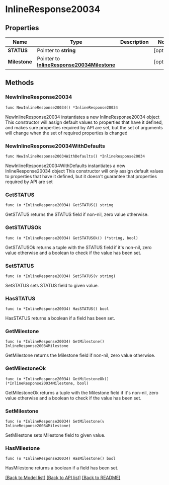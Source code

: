 # InlineResponse20034

## Properties

Name | Type | Description | Notes
------------ | ------------- | ------------- | -------------
**STATUS** | Pointer to **string** |  | [optional] 
**Milestone** | Pointer to [**InlineResponse20034Milestone**](inline_response_200_34_milestone.md) |  | [optional] 

## Methods

### NewInlineResponse20034

`func NewInlineResponse20034() *InlineResponse20034`

NewInlineResponse20034 instantiates a new InlineResponse20034 object
This constructor will assign default values to properties that have it defined,
and makes sure properties required by API are set, but the set of arguments
will change when the set of required properties is changed

### NewInlineResponse20034WithDefaults

`func NewInlineResponse20034WithDefaults() *InlineResponse20034`

NewInlineResponse20034WithDefaults instantiates a new InlineResponse20034 object
This constructor will only assign default values to properties that have it defined,
but it doesn't guarantee that properties required by API are set

### GetSTATUS

`func (o *InlineResponse20034) GetSTATUS() string`

GetSTATUS returns the STATUS field if non-nil, zero value otherwise.

### GetSTATUSOk

`func (o *InlineResponse20034) GetSTATUSOk() (*string, bool)`

GetSTATUSOk returns a tuple with the STATUS field if it's non-nil, zero value otherwise
and a boolean to check if the value has been set.

### SetSTATUS

`func (o *InlineResponse20034) SetSTATUS(v string)`

SetSTATUS sets STATUS field to given value.

### HasSTATUS

`func (o *InlineResponse20034) HasSTATUS() bool`

HasSTATUS returns a boolean if a field has been set.

### GetMilestone

`func (o *InlineResponse20034) GetMilestone() InlineResponse20034Milestone`

GetMilestone returns the Milestone field if non-nil, zero value otherwise.

### GetMilestoneOk

`func (o *InlineResponse20034) GetMilestoneOk() (*InlineResponse20034Milestone, bool)`

GetMilestoneOk returns a tuple with the Milestone field if it's non-nil, zero value otherwise
and a boolean to check if the value has been set.

### SetMilestone

`func (o *InlineResponse20034) SetMilestone(v InlineResponse20034Milestone)`

SetMilestone sets Milestone field to given value.

### HasMilestone

`func (o *InlineResponse20034) HasMilestone() bool`

HasMilestone returns a boolean if a field has been set.


[[Back to Model list]](../README.md#documentation-for-models) [[Back to API list]](../README.md#documentation-for-api-endpoints) [[Back to README]](../README.md)


